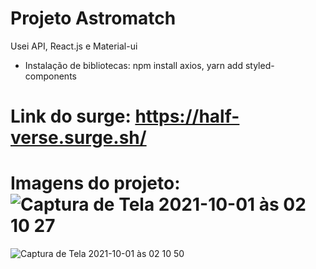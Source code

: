 # Projeto Astromatch

Usei API, React.js e Material-ui

* Instalação de bibliotecas: 
npm install axios, 
yarn add styled-components
# Link do surge: https://half-verse.surge.sh/
 # Imagens do projeto: ![Captura de Tela 2021-10-01 às 02 10 27](https://user-images.githubusercontent.com/83086134/135568567-0d8fb5f6-5498-4c21-bbbe-e9d8cb17b99e.png)
![Captura de Tela 2021-10-01 às 02 10 50](https://user-images.githubusercontent.com/83086134/135568576-35d7331e-9db4-45d4-9e77-40167a35370b.png)
